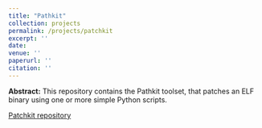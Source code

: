 ```yaml
---
title: "Pathkit"
collection: projects
permalink: /projects/patchkit
excerpt: ''
date: 
venue: ''
paperurl: ''
citation: ''
---
```

**Abstract:** This repository contains the Pathkit toolset, that patches an ELF binary using one or more simple Python scripts.

[Patchkit repository](https://github.com/vm2p/patchkit)